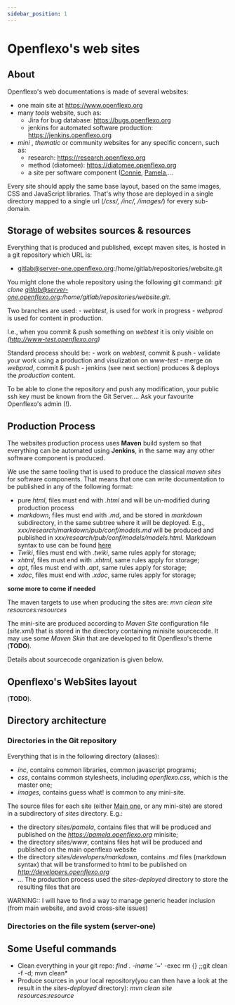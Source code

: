 ```yaml
---
sidebar_position: 1
---
```


# Openflexo's web sites

## About
Openflexo's web documentations is made of several websites:

* one main site at https://www.openflexo.org
* many *tools* website, such as:
	- Jira for bug database: https://bugs.openflexo.org
 	- jenkins for automated software production: https://jenkins.openflexo.org
* *mini* , *thematic* or community websites for any specific concern, such as:
	- research: https://research.openflexo.org
	- method (diatomee): https://diatomee.openflexo.org
	- a site per software component ([Connie](https://connie.openflexo.org), [Pamela](https://pamela.openflexo.org),...

Every site should apply the same base layout, based on the same images, CSS and JavaScript libraries. That's why those are
deployed in a single directory mapped to a single url (*/css/, /inc/, /images/*) for every sub-domain.

## Storage of websites sources & resources

Everything that is produced and published, except maven sites, is hosted in a git repository which URL is:
- gitlab@server-one.openflexo.org:/home/gitlab/repositories/website.git

You might clone the whole repository using the following git command: *git clone gitlab@server-one.openflexo.org:/home/gitlab/repositories/website.git*.

Two branches are used:
	- *webtest*, is used for work in progress
	- *webprod* is used for content in production.

I.e., when you commit & push something on *webtest* it is only visible on *(http://www-test.openflexo.org)*

Standard process should be:
	- work on *webtest*, commit & push
	- validate your work using a production and visulization on *www-test*
	- merge on *webprod*, commit & push
	- jenkins (see next section) produces & deploys the *production* content.

To be able to clone the repository and push any modification, your public ssh key must be known from the Git Server.... Ask your favourite Openflexo's admin (!).

## Production Process

The websites production process uses **Maven** build system so that everything can be automated using **Jenkins**, in the
same way any other software component is produced.

We use the same tooling that is used to produce the classical *maven sites* for software components. That means that one
can write documentation to be published in any of the following format:

* pure *html*, files must end with *.html* and will be un-modified during production process
* *markdown*, files must end with *.md*, and be stored  in *markdown* subdirectory, in the same subtree where it will be deployed. E.g., *xxx/research/markdown/pub/conf/models.md* will be produced and published in *xxx/research/pub/conf/models/models.html*. Markdown syntax to use can be found [here](http://daringfireball.net/projects/markdown/syntax)
* *Twiki*,  files must end with *.twiki*, same rules apply for storage;
* *xhtml*, files must end with *.xhtml*, same rules apply for storage;
* *apt*, files must end with *.apt*, same rules apply for storage;
* *xdoc*, files must end with *.xdoc*, same rules apply for storage;

**some more to come if needed**

The maven targets to use when producing the sites are: *mvn clean site resources:resources*

The mini-site are produced according to *Maven Site* configuration file (*site.xml*) that is stored in the directory containing minisite sourcecode. It may use some *Maven Skin* that
are developed to fit Openflexo's theme (**TODO**).

Details about sourcecode organization is given below.

## Openflexo's WebSites layout

(**TODO**).


## Directory architecture

### Directories in the Git repository

Everything that is in the following directory (aliases):

* *inc*, contains common libraries, common javascript programs;
* *css*, contains common stylesheets, including *openflexo.css*, which is the master one;
* *images*, contains guess what!
is common to any mini-site.

The source files for each site (either [Main one](https://www.openflexo.org), or any mini-site) are stored in
a subdirectory of *sites* directory. E.g.:
* the directory *sites/pamela*, contains files that will be produced and published on the *https://pamela.openflexo.org* minisite;
* the directory *sites/www*, contains files hat will be produced and published on the main openflexo website
* the directory *sites/developers/markdown*, contains *.md* files (markdown syntax) that will be transformed to html to be published on *http://developers.openflexo.org*
* ...
The production process used the *sites-deployed* directory to store the resulting files that are

WARNING::  I will have to find a way to manage generic header inclusion (from main website, and avoid cross-site issues)

### Directories on the file system (**server-one**)

## Some Useful commands

* Clean everything in your git repo: *find . -iname '*~' -exec rm {} \;;git clean -f -d; mvn clean*
* Produce sources in your local repository(you can then have a look at the result in the *sites-deployed* directory): *mvn clean site resources:resource* 

